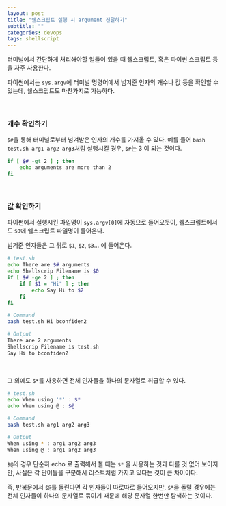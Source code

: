 ```yaml
---
layout: post
title: "쉘스크립트 실행 시 argument 전달하기"
subtitle: ""
categories: devops
tags: shellscript
---
```


터미널에서 간단하게 처리해야할 일들이 있을 때 쉘스크립트, 혹은 파이썬 스크립트 등을 자주 사용한다.

파이썬에서는 ```sys.argv```에 터미널 명령어에서 넘겨준 인자의 개수나 값 등을 확인할 수 있는데, 쉘스크립트도 마찬가지로 가능하다.

<br>

### 개수 확인하기

```$#```을 통해 터미널로부터 넘겨받은 인자의 개수를 가져올 수 있다. 예를 들어 ```bash test.sh arg1 arg2 arg3```처럼 실행시킬 경우, ```$#```는 3 이 되는 것이다.
```bash
if [ $# -gt 2 ] ; then
    echo arguments are more than 2
fi
```

<br>

### 값 확인하기

파이썬에서 실행시킨 파일명이 ```sys.argv[0]```에 자동으로 들어오듯이, 쉘스크립트에서도 ```$0```에 쉘스크립트 파일명이 들어온다.

넘겨준 인자들은 그 뒤로 ```$1```, ```$2```, ```$3```... 에 들어온다.

```bash
# test.sh
echo There are $# arguments
echo Shellscrip Filename is $0
if [ $# -ge 2 ] ; then
    if [ $1 = "Hi" ] ; then
        echo Say Hi to $2
    fi
fi
```

```bash
# Command
bash test.sh Hi bconfiden2

# Output
There are 2 arguments
Shellscrip Filename is test.sh
Say Hi to bconfiden2
```

<br>

그 외에도 ```$*```를 사용하면 전체 인자들을 하나의 문자열로 취급할 수 있다.

```bash
# test.sh
echo When using '*' : $*
echo When using @ : $@
```

```bash
# Command
bash test.sh arg1 arg2 arg3

# Output
When using * : arg1 arg2 arg3
When using @ : arg1 arg2 arg3
```

```$@```의 경우 단순히 echo 로 출력해서 볼 때는 ```$*``` 을 사용하는 것과 다를 것 없어 보이지만, 사실은 각 단어들을 구분해서 리스트처럼 가지고 있다는 것이 큰 차이이다.

즉, 반복문에서 ```$@```를 돌린다면 각 인자들이 따로따로 들어오지만, ```$*```을 돌릴 경우에는 전체 인자들이 하나의 문자열로 묶이기 때문에 해당 문자열 한번만 탐색하는 것이다.